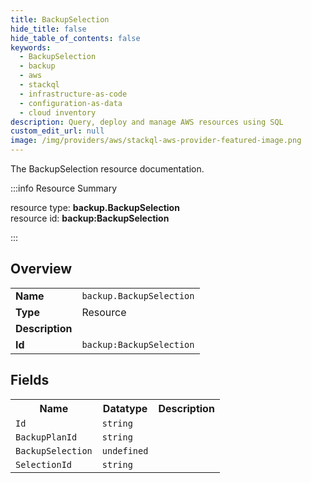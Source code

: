 ```yaml
---
title: BackupSelection
hide_title: false
hide_table_of_contents: false
keywords:
  - BackupSelection
  - backup
  - aws
  - stackql
  - infrastructure-as-code
  - configuration-as-data
  - cloud inventory
description: Query, deploy and manage AWS resources using SQL
custom_edit_url: null
image: /img/providers/aws/stackql-aws-provider-featured-image.png
---
```

The BackupSelection resource documentation.

:::info Resource Summary

<div class="row">
<div class="providerDocColumn">
<span>resource type:&nbsp;<b>backup.BackupSelection</b></span><br />
<span>resource id:&nbsp;<b>backup:BackupSelection</b></span><br />
</div>
</div>

:::

## Overview
<table><tbody>
<tr><td><b>Name</b></td><td><code>backup.BackupSelection</code></td></tr>
<tr><td><b>Type</b></td><td>Resource</td></tr>
<tr><td><b>Description</b></td><td></td></tr>
<tr><td><b>Id</b></td><td><code>backup:BackupSelection</code></td></tr>
</tbody></table>

## Fields
<table><tbody>
<tr><th>Name</th><th>Datatype</th><th>Description</th></tr>
<tr><td><code>Id</code></td><td><code>string</code></td><td></td></tr><tr><td><code>BackupPlanId</code></td><td><code>string</code></td><td></td></tr><tr><td><code>BackupSelection</code></td><td><code>undefined</code></td><td></td></tr><tr><td><code>SelectionId</code></td><td><code>string</code></td><td></td></tr>
</tbody></table>